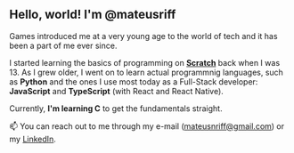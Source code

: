 ## Hello, world! I'm @mateusriff

Games introduced me at a very young age to the world of tech and it has been a part of me ever since.

I started learning the basics of programming on [**Scratch**](https://scratch.mit.edu/) back when I was 13. As I grew older, I went on to learn actual programmnig languages, such as **Python** and the ones I use most today as a Full-Stack developer: **JavaScript** and **TypeScript** (with React and React Native).

Currently, **I'm learning C** to get the fundamentals straight.

📫 You can reach out to me through my e-mail (mateusnriff@gmail.com) or my [LinkedIn](https://www.linkedin.com/in/mateus-riff-68214422a/).

<!---
mateusriff/mateusriff is a ✨ special ✨ repository because its `README.md` (this file) appears on your GitHub profile.
You can click the Preview link to take a look at your changes.
--->
